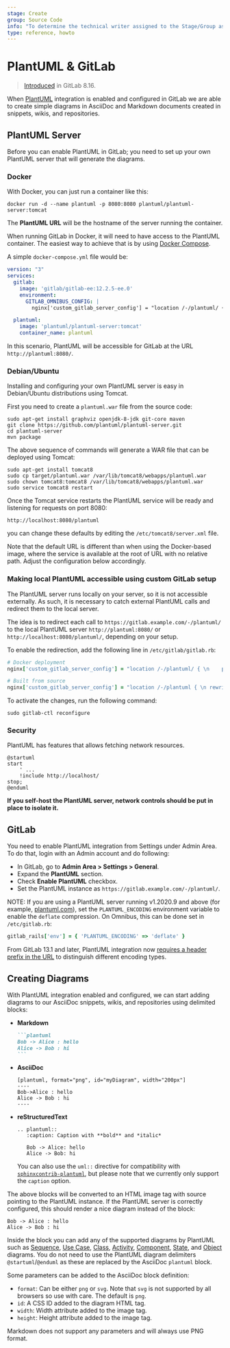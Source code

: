 ```yaml
---
stage: Create
group: Source Code
info: "To determine the technical writer assigned to the Stage/Group associated with this page, see https://about.gitlab.com/handbook/engineering/ux/technical-writing/#assignments"
type: reference, howto
---
```


# PlantUML & GitLab

> [Introduced](https://gitlab.com/gitlab-org/gitlab-foss/-/merge_requests/8537) in GitLab 8.16.

When [PlantUML](https://plantuml.com) integration is enabled and configured in
GitLab we are able to create simple diagrams in AsciiDoc and Markdown documents
created in snippets, wikis, and repositories.

## PlantUML Server

Before you can enable PlantUML in GitLab; you need to set up your own PlantUML
server that will generate the diagrams.

### Docker

With Docker, you can just run a container like this:

```shell
docker run -d --name plantuml -p 8080:8080 plantuml/plantuml-server:tomcat
```

The **PlantUML URL** will be the hostname of the server running the container.

When running GitLab in Docker, it will need to have access to the PlantUML container.
The easiest way to achieve that is by using [Docker Compose](https://docs.docker.com/compose/).

A simple `docker-compose.yml` file would be:

```yaml
version: "3"
services:
  gitlab:
    image: 'gitlab/gitlab-ee:12.2.5-ee.0'
    environment:
      GITLAB_OMNIBUS_CONFIG: |
        nginx['custom_gitlab_server_config'] = "location /-/plantuml/ { \n    proxy_cache off; \n    proxy_pass  http://plantuml:8080/; \n}\n"

  plantuml:
    image: 'plantuml/plantuml-server:tomcat'
    container_name: plantuml
```

In this scenario, PlantUML will be accessible for GitLab at the URL
`http://plantuml:8080/`.

### Debian/Ubuntu

Installing and configuring your
own PlantUML server is easy in Debian/Ubuntu distributions using Tomcat.

First you need to create a `plantuml.war` file from the source code:

```shell
sudo apt-get install graphviz openjdk-8-jdk git-core maven
git clone https://github.com/plantuml/plantuml-server.git
cd plantuml-server
mvn package
```

The above sequence of commands will generate a WAR file that can be deployed
using Tomcat:

```shell
sudo apt-get install tomcat8
sudo cp target/plantuml.war /var/lib/tomcat8/webapps/plantuml.war
sudo chown tomcat8:tomcat8 /var/lib/tomcat8/webapps/plantuml.war
sudo service tomcat8 restart
```

Once the Tomcat service restarts the PlantUML service will be ready and
listening for requests on port 8080:

```plaintext
http://localhost:8080/plantuml
```

you can change these defaults by editing the `/etc/tomcat8/server.xml` file.

Note that the default URL is different than when using the Docker-based image,
where the service is available at the root of URL with no relative path. Adjust
the configuration below accordingly.

### Making local PlantUML accessible using custom GitLab setup

The PlantUML server runs locally on your server, so it is not accessible
externally. As such, it is necessary to catch external PlantUML calls and
redirect them to the local server.

The idea is to redirect each call to `https://gitlab.example.com/-/plantuml/`
to the local PlantUML server `http://plantuml:8080/` or `http://localhost:8080/plantuml/`, depending on your setup.

To enable the redirection, add the following line in `/etc/gitlab/gitlab.rb`:

```ruby
# Docker deployment
nginx['custom_gitlab_server_config'] = "location /-/plantuml/ { \n    proxy_cache off; \n    proxy_pass  http://plantuml:8080/; \n}\n"

# Built from source
nginx['custom_gitlab_server_config'] = "location /-/plantuml { \n rewrite ^/-/(plantuml.*) /$1 break;\n proxy_cache off; \n proxy_pass http://localhost:8080/plantuml; \n}\n"
```

To activate the changes, run the following command:

```shell
sudo gitlab-ctl reconfigure
```

### Security

PlantUML has features that allows fetching network resources.

```plaintext
@startuml
start
    ' ...
    !include http://localhost/
stop;
@enduml
```

**If you self-host the PlantUML server, network controls should be put in place to isolate it.**

## GitLab

You need to enable PlantUML integration from Settings under Admin Area. To do
that, login with an Admin account and do following:

- In GitLab, go to **Admin Area > Settings > General**.
- Expand the **PlantUML** section.
- Check **Enable PlantUML** checkbox.
- Set the PlantUML instance as `https://gitlab.example.com/-/plantuml/`.

NOTE:
If you are using a PlantUML server running v1.2020.9 and
above (for example, [plantuml.com](https://plantuml.com)), set the `PLANTUML_ENCODING`
environment variable to enable the `deflate` compression. On Omnibus,
this can be done set in `/etc/gitlab.rb`:

```ruby
gitlab_rails['env'] = { 'PLANTUML_ENCODING' => 'deflate' }
```

From GitLab 13.1 and later, PlantUML integration now
[requires a header prefix in the URL](https://github.com/plantuml/plantuml/issues/117#issuecomment-6235450160)
to distinguish different encoding types.

## Creating Diagrams

With PlantUML integration enabled and configured, we can start adding diagrams to
our AsciiDoc snippets, wikis, and repositories using delimited blocks:

- **Markdown**

  ````markdown
  ```plantuml
  Bob -> Alice : hello
  Alice -> Bob : hi
  ```
  ````

- **AsciiDoc**

  ```plaintext
  [plantuml, format="png", id="myDiagram", width="200px"]
  ----
  Bob->Alice : hello
  Alice -> Bob : hi
  ----
  ```

- **reStructuredText**

  ```plaintext
  .. plantuml::
     :caption: Caption with **bold** and *italic*

     Bob -> Alice: hello
     Alice -> Bob: hi
  ```

   You can also use the `uml::` directive for compatibility with [`sphinxcontrib-plantuml`](https://pypi.org/project/sphinxcontrib-plantuml/), but please note that we currently only support the `caption` option.

The above blocks will be converted to an HTML image tag with source pointing to the
PlantUML instance. If the PlantUML server is correctly configured, this should
render a nice diagram instead of the block:

```plantuml
Bob -> Alice : hello
Alice -> Bob : hi
```

Inside the block you can add any of the supported diagrams by PlantUML such as
[Sequence](https://plantuml.com/sequence-diagram), [Use Case](https://plantuml.com/use-case-diagram),
[Class](https://plantuml.com/class-diagram), [Activity](https://plantuml.com/activity-diagram-legacy),
[Component](https://plantuml.com/component-diagram), [State](https://plantuml.com/state-diagram),
and [Object](https://plantuml.com/object-diagram) diagrams. You do not need to use the PlantUML
diagram delimiters `@startuml`/`@enduml` as these are replaced by the AsciiDoc `plantuml` block.

Some parameters can be added to the AsciiDoc block definition:

- `format`: Can be either `png` or `svg`. Note that `svg` is not supported by
  all browsers so use with care. The default is `png`.
- `id`: A CSS ID added to the diagram HTML tag.
- `width`: Width attribute added to the image tag.
- `height`: Height attribute added to the image tag.

Markdown does not support any parameters and will always use PNG format.
